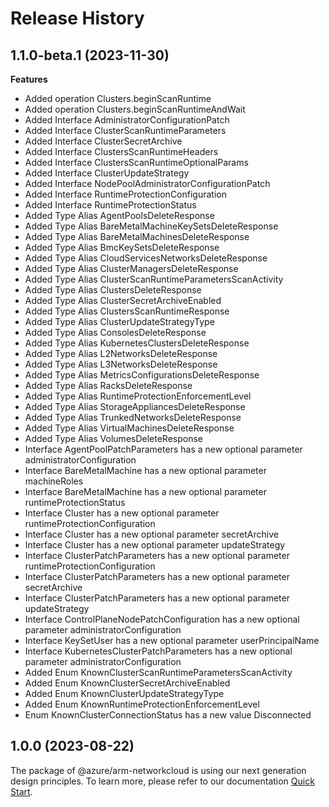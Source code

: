 # Release History
    
## 1.1.0-beta.1 (2023-11-30)
    
**Features**

  - Added operation Clusters.beginScanRuntime
  - Added operation Clusters.beginScanRuntimeAndWait
  - Added Interface AdministratorConfigurationPatch
  - Added Interface ClusterScanRuntimeParameters
  - Added Interface ClusterSecretArchive
  - Added Interface ClustersScanRuntimeHeaders
  - Added Interface ClustersScanRuntimeOptionalParams
  - Added Interface ClusterUpdateStrategy
  - Added Interface NodePoolAdministratorConfigurationPatch
  - Added Interface RuntimeProtectionConfiguration
  - Added Interface RuntimeProtectionStatus
  - Added Type Alias AgentPoolsDeleteResponse
  - Added Type Alias BareMetalMachineKeySetsDeleteResponse
  - Added Type Alias BareMetalMachinesDeleteResponse
  - Added Type Alias BmcKeySetsDeleteResponse
  - Added Type Alias CloudServicesNetworksDeleteResponse
  - Added Type Alias ClusterManagersDeleteResponse
  - Added Type Alias ClusterScanRuntimeParametersScanActivity
  - Added Type Alias ClustersDeleteResponse
  - Added Type Alias ClusterSecretArchiveEnabled
  - Added Type Alias ClustersScanRuntimeResponse
  - Added Type Alias ClusterUpdateStrategyType
  - Added Type Alias ConsolesDeleteResponse
  - Added Type Alias KubernetesClustersDeleteResponse
  - Added Type Alias L2NetworksDeleteResponse
  - Added Type Alias L3NetworksDeleteResponse
  - Added Type Alias MetricsConfigurationsDeleteResponse
  - Added Type Alias RacksDeleteResponse
  - Added Type Alias RuntimeProtectionEnforcementLevel
  - Added Type Alias StorageAppliancesDeleteResponse
  - Added Type Alias TrunkedNetworksDeleteResponse
  - Added Type Alias VirtualMachinesDeleteResponse
  - Added Type Alias VolumesDeleteResponse
  - Interface AgentPoolPatchParameters has a new optional parameter administratorConfiguration
  - Interface BareMetalMachine has a new optional parameter machineRoles
  - Interface BareMetalMachine has a new optional parameter runtimeProtectionStatus
  - Interface Cluster has a new optional parameter runtimeProtectionConfiguration
  - Interface Cluster has a new optional parameter secretArchive
  - Interface Cluster has a new optional parameter updateStrategy
  - Interface ClusterPatchParameters has a new optional parameter runtimeProtectionConfiguration
  - Interface ClusterPatchParameters has a new optional parameter secretArchive
  - Interface ClusterPatchParameters has a new optional parameter updateStrategy
  - Interface ControlPlaneNodePatchConfiguration has a new optional parameter administratorConfiguration
  - Interface KeySetUser has a new optional parameter userPrincipalName
  - Interface KubernetesClusterPatchParameters has a new optional parameter administratorConfiguration
  - Added Enum KnownClusterScanRuntimeParametersScanActivity
  - Added Enum KnownClusterSecretArchiveEnabled
  - Added Enum KnownClusterUpdateStrategyType
  - Added Enum KnownRuntimeProtectionEnforcementLevel
  - Enum KnownClusterConnectionStatus has a new value Disconnected
    
    
## 1.0.0 (2023-08-22)

The package of @azure/arm-networkcloud is using our next generation design principles. To learn more, please refer to our documentation [Quick Start](https://aka.ms/js-track2-quickstart).
